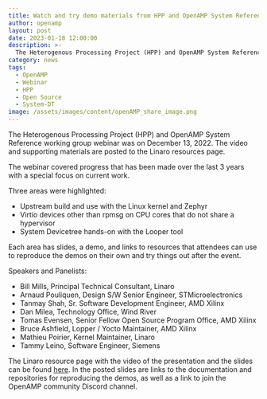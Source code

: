 ```yaml
---
title: Watch and try demo materials from HPP and OpenAMP System Reference Webinar
author: openamp
layout: post
date: 2023-01-18 12:00:00
description: >-
  The Heterogenous Processing Project (HPP) and OpenAMP System Reference working group webinar and supporting materials are posted to the Linaro resources page.
category: news
tags:
  - OpenAMP
  - Webinar
  - HPP
  - Open Source
  - System-DT
image: /assets/images/content/openAMP_share_image.png
---
```

The Heterogenous Processing Project (HPP) and OpenAMP System Reference working group webinar was on December 13, 2022.  The video and supporting materials are posted to the Linaro resources page.

The webinar covered progress that has been made over the last 3 years with a special focus on current work.  

Three areas were highlighted:
* Upstream build and use with the Linux kernel and Zephyr
* Virtio devices other than rpmsg on CPU cores that do not share a hypervisor
* System Devicetree hands-on with the Looper tool

Each area has slides, a demo, and links to resources that attendees can use to reproduce the demos on their own and try things out after the event.  

Speakers and Panelists:
* Bill Mills, Principal Technical Consultant, Linaro
* Arnaud Pouliquen, Design S/W Senior Engineer, STMicroelectronics
* Tanmay Shah, Sr. Software Development Engineer, AMD Xilinx
* Dan Milea, Technology Office, Wind River
* Tomas Evensen, Senior Fellow Open Source Program Office, AMD Xilinx
* Bruce Ashfield, Lopper / Yocto Maintainer, AMD Xilinx
* Mathieu Poirier, Kernel Maintainer, Linaro
* Tammy Leino, Software Engineer, Siemens


The Linaro resource page with the video of the presentation and the slides can be found [here](https://resources.linaro.org/en/resource/2QSzYLK9Uxq4CFhVBYAnvb).
In the posted slides are links to the documentation and repositories for reproducing the demos, as well as a link to join the OpenAMP community Discord channel.
